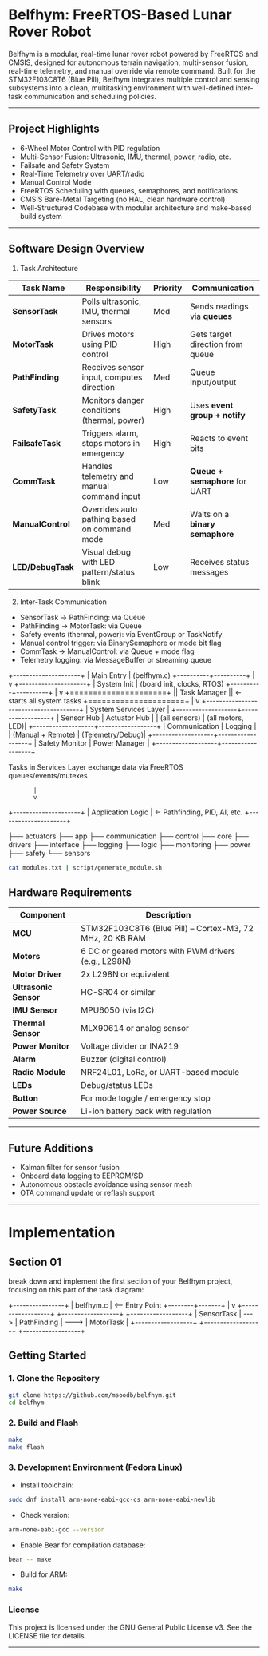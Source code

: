 # Belfhym: FreeRTOS-Based Lunar Rover Robot

Belfhym is a modular, real-time lunar rover robot powered by FreeRTOS and CMSIS, designed for autonomous terrain navigation, 
multi-sensor fusion, real-time telemetry, and manual override via remote command.
Built for the STM32F103C8T6 (Blue Pill), Belfhym integrates multiple control and sensing subsystems into a clean, 
multitasking environment with well-defined inter-task communication and scheduling policies.

---

## Project Highlights

- 6-Wheel Motor Control with PID regulation
- Multi-Sensor Fusion: Ultrasonic, IMU, thermal, power, radio, etc.
- Failsafe and Safety System
- Real-Time Telemetry over UART/radio
- Manual Control Mode
- FreeRTOS Scheduling with queues, semaphores, and notifications
- CMSIS Bare-Metal Targeting (no HAL, clean hardware control)
- Well-Structured Codebase with modular architecture and make-based build system
---


## Software Design Overview

1. Task Architecture

| Task Name         | Responsibility                               | Priority | Communication                    |
| ----------------- | -------------------------------------------- | -------- | -------------------------------- |
| **SensorTask**    | Polls ultrasonic, IMU, thermal sensors       | Med      | Sends readings via **queues**    |
| **MotorTask**     | Drives motors using PID control              | High     | Gets target direction from queue |
| **PathFinding**   | Receives sensor input, computes direction    | Med      | Queue input/output               |
| **SafetyTask**    | Monitors danger conditions (thermal, power)  | High     | Uses **event group + notify**    |
| **FailsafeTask**  | Triggers alarm, stops motors in emergency    | High     | Reacts to event bits             |
| **CommTask**      | Handles telemetry and manual command input   | Low      | **Queue + semaphore** for UART   |
| **ManualControl** | Overrides auto pathing based on command mode | Med      | Waits on a **binary semaphore**  |
| **LED/DebugTask** | Visual debug with LED pattern/status blink   | Low      | Receives status messages         |


2. Inter-Task Communication

- SensorTask → PathFinding: via Queue<SensorPacket>
- PathFinding → MotorTask: via Queue<DriveCommand>
- Safety events (thermal, power): via EventGroup or TaskNotify
- Manual control trigger: via BinarySemaphore or mode bit flag
- CommTask → ManualControl: via Queue<Command> + mode flag
- Telemetry logging: via MessageBuffer or streaming queue

+---------------------+
|    Main Entry       |   (belfhym.c)
+----------+----------+
           |
           v
+---------------------+
|     System Init     |  (board init, clocks, RTOS)
+----------+----------+
           |
           v
+=====================+
||   Task Manager    ||  ← starts all system tasks
+=====================+
           |
           v
+--------------------------------------+
|         System Services Layer        |
+-------------------+------------------+
| Sensor Hub        | Actuator Hub     |
| (all sensors)     | (all motors, LED)|
+-------------------+------------------+
| Communication     | Logging          |
| (Manual + Remote) | (Telemetry/Debug)|
+-------------------+------------------+
| Safety Monitor    | Power Manager    |
+-------------------+------------------+

Tasks in Services Layer exchange data via FreeRTOS queues/events/mutexes

           |
           v
+---------------------+
| Application Logic   | ← Pathfinding, PID, AI, etc.
+---------------------+


├── actuators
├── app
├── communication
├── control
├── core
├── drivers
├── interface
├── logging
├── logic
├── monitoring
├── power
├── safety
└── sensors


```bash
cat modules.txt | script/generate_module.sh
```

## Hardware Requirements

| Component             | Description                                              |
| --------------------- | -------------------------------------------------------- |
| **MCU**               | STM32F103C8T6 (Blue Pill) – Cortex-M3, 72 MHz, 20 KB RAM |
| **Motors**            | 6 DC or geared motors with PWM drivers (e.g., L298N)     |
| **Motor Driver**      | 2x L298N or equivalent                                   |
| **Ultrasonic Sensor** | HC-SR04 or similar                                       |
| **IMU Sensor**        | MPU6050 (via I2C)                                        |
| **Thermal Sensor**    | MLX90614 or analog sensor                                |
| **Power Monitor**     | Voltage divider or INA219                                |
| **Alarm**             | Buzzer (digital control)                                 |
| **Radio Module**      | NRF24L01, LoRa, or UART-based module                     |
| **LEDs**              | Debug/status LEDs                                        |
| **Button**            | For mode toggle / emergency stop                         |
| **Power Source**      | Li-ion battery pack with regulation                      |


---


## Future Additions

- Kalman filter for sensor fusion
- Onboard data logging to EEPROM/SD
- Autonomous obstacle avoidance using sensor mesh
- OTA command update or reflash support

---


# Implementation

## Section 01
break down and implement the first section of your Belfhym project, focusing on this part of the task diagram:

+----------------+
|  belfhym.c     |  <-- Entry Point
+--------+-------+
         |
         v
+------------------+       +------------------+       +------------------+
|   SensorTask     | --->  |  PathFinding     | --->  |   MotorTask      |
+------------------+       +------------------+       +------------------+



## Getting Started

### 1. Clone the Repository

```bash
git clone https://github.com/msoodb/belfhym.git
cd belfhym
```

### 2. Build and Flash

```bash
make
make flash
```


### 3. Development Environment (Fedora Linux)

- Install toolchain:
```bash
sudo dnf install arm-none-eabi-gcc-cs arm-none-eabi-newlib
```

- Check version:
```bash
arm-none-eabi-gcc --version
```

- Enable Bear for compilation database:
```bash
bear -- make
```

- Build for ARM:
```bash
make
```

### License
This project is licensed under the GNU General Public License v3. See the LICENSE file for details.

---
